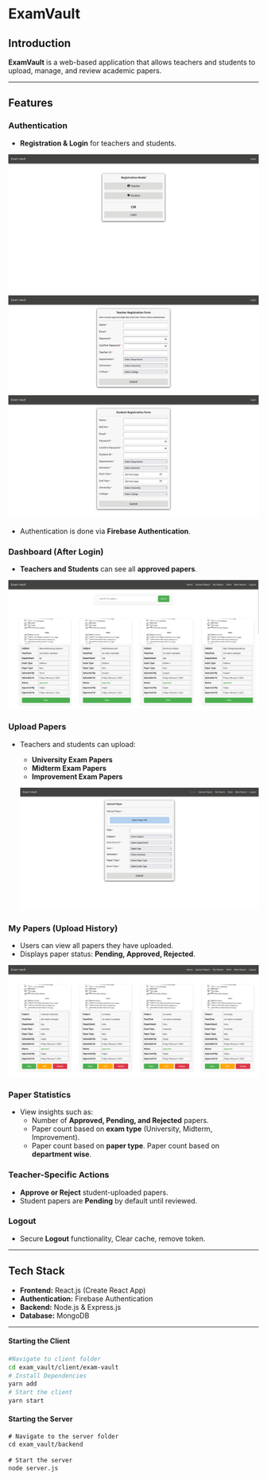 # ExamVault

## Introduction
**ExamVault** is a web-based application that allows teachers and students to upload, manage, and review academic papers. 

---

##  Features

### Authentication
- **Registration & Login** for teachers and students.

![Registration](ScreenShots/regPage.png)
![techReg](ScreenShots/techReg.png)
![studReg](ScreenShots/studReg.png)

- Authentication is done via **Firebase Authentication**.

### Dashboard (After Login)
- **Teachers and Students** can see all **approved papers**.

![all Paper](ScreenShots/allPaper.png)

### Upload Papers
- Teachers and students can upload:
  - **University Exam Papers**
  - **Midterm Exam Papers**
  - **Improvement Exam Papers**

  ![upload Paper](ScreenShots/uploadPaper.png)


### My Papers (Upload History)
- Users can view all papers they have uploaded.
- Displays paper status: **Pending, Approved, Rejected**.

![my paper](ScreenShots/myPaper.png) 

### Paper Statistics
- View insights such as:
  - Number of **Approved, Pending, and Rejected** papers.
  - Paper count based on **exam type** (University, Midterm, Improvement).
  - Paper count based on **paper type**.
  Paper count based on **department wise**.


### Teacher-Specific Actions
- **Approve or Reject** student-uploaded papers.
- Student papers are **Pending** by default until reviewed.

### Logout
- Secure **Logout** functionality, Clear cache, remove token.


---

## Tech Stack
- **Frontend:** React.js (Create React App)
- **Authentication:** Firebase Authentication
- **Backend:** Node.js & Express.js
- **Database:** MongoDB


---


#### Starting the Client
```sh 
#Navigate to client folder
cd exam_vault/client/exam-vault
# Install Dependencies 
yarn add 
# Start the client
yarn start
```

#### Starting the Server 
```
# Navigate to the server folder
cd exam_vault/backend

# Start the server
node server.js
```


